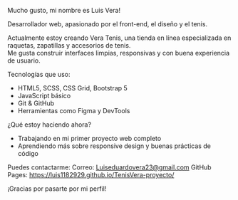 Mucho gusto, mi nombre es Luis Vera!

Desarrollador web, apasionado por el front-end, el diseño y el tenis.

Actualmente estoy creando Vera Tenis, una tienda en línea especializada en raquetas, zapatillas y accesorios de tenis.  
Me gusta construir interfaces limpias, responsivas y con buena experiencia de usuario.

Tecnologías que uso:
- HTML5, SCSS, CSS Grid, Bootstrap 5  
- JavaScript básico  
- Git & GitHub  
- Herramientas como Figma y DevTools

¿Qué estoy haciendo ahora?
- Trabajando en mi primer proyecto web completo
- Aprendiendo más sobre responsive design y buenas prácticas de código

Puedes contactarme:
Correo: Luiseduardovera23@gmail.com
GitHub Pages: https://luis1182929.github.io/TenisVera-proyecto/

¡Gracias por pasarte por mi perfil!
